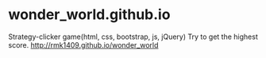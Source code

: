 # wonder_world.github.io
Strategy-clicker game(html, css, bootstrap, js, jQuery)
Try to get the highest score. http://rmk1409.github.io/wonder_world

